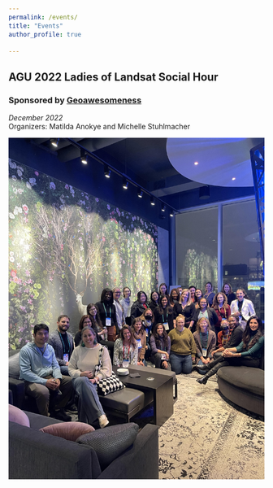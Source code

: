 ```yaml
---
permalink: /events/
title: "Events"
author_profile: true

---
```


## **AGU 2022 Ladies of Landsat Social Hour**
### Sponsored by [Geoawesomeness](https://geoawesomeness.com/)
*December 2022*\
Organizers: Matilda Anokye and Michelle Stuhlmacher

![network image](https://raw.githubusercontent.com/ladiesoflandsat/ladiesoflandsat.github.io/gh-pages/images/AGU2022Social.jpg)

